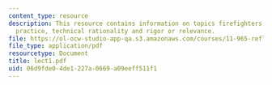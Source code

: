 ```yaml
---
content_type: resource
description: This resource contains information on topics firefighters, reflective
  practice, technical rationality and rigor or relevance.
file: https://ol-ocw-studio-app-qa.s3.amazonaws.com/courses/11-965-reflective-practice-an-approach-for-expanding-your-learning-frontiers-january-iap-2007/06d9fde04de1227a0669a09eeff511f1_lect1.pdf
file_type: application/pdf
resourcetype: Document
title: lect1.pdf
uid: 06d9fde0-4de1-227a-0669-a09eeff511f1
---
```

